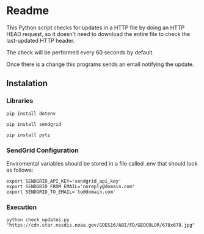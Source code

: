 # Readme

This Python script checks for updates in a HTTP file by doing an HTTP HEAD request, so it doesn't need to download the entire file to check the last-updated HTTP header.

The check will be performed every 60 seconds by default.

Once there is a change this programs sends an email notifying the update.

## Instalation
### Libraries
`pip install dotenv`

`pip install sendgrid`

`pip install pytz`

### SendGrid Configuration
Enviromental variables should be stored in a file called .env that should look as follows:

```
export SENDGRID_API_KEY='sendgrid_api_key'
export SENDGRID_FROM_EMAIL='noreply@domain.com'
export SENDGRID_TO_EMAIL='to@domain.com'
```
### Execution
`python check_updates.py "https://cdn.star.nesdis.noaa.gov/GOES16/ABI/FD/GEOCOLOR/678x678.jpg"`